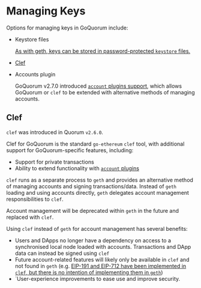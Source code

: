 # Managing Keys

Options for managing keys in GoQuorum include: 

* Keystore files 

    [As with geth, keys can be stored in password-protected `keystore` files.](https://geth.ethereum.org/docs/interface/managing-your-accounts)  

* [Clef](#clef)

* Accounts plugin
  
    GoQuorum v2.7.0 introduced [`account` plugins support](AccountPlugins.md), which allows GoQuorum or `clef` to be extended 
   with alternative methods of managing accounts.
   
## Clef

`clef` was introduced in Quorum `v2.6.0`.

Clef for GoQuorum is the standard `go-ethereum` `clef` tool, with additional support for GoQuorum-specific
features, including:

* Support for private transactions
* Ability to extend functionality with [`account` plugins](AccountPlugins.md) 

`clef` runs as a separate process to `geth` and provides an alternative method of managing accounts
and signing transactions/data.  Instead of `geth` loading and using accounts directly, `geth` delegates
account management responsibilities to `clef`.

Account management will be deprecated within `geth` in the future and replaced with `clef`.

Using `clef` instead of `geth` for account management has several benefits: 

* Users and DApps no longer have a dependency on access to a synchronised local node loaded with accounts.
Transactions and DApp data can instead be signed using `clef`
* Future account-related features will likely only be available in `clef` and not found in `geth`
(e.g. [EIP-191 and EIP-712 have been implemented in `clef`, but there is no intention of implementing them in `geth`](https://github.com/ethereum/go-ethereum/pull/17789/)) 
* `User-experience improvements to ease use and improve security. 




